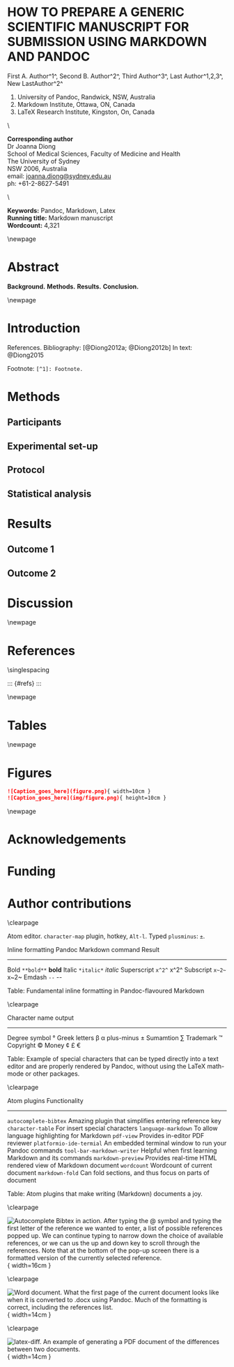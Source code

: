 # HOW TO PREPARE A GENERIC SCIENTIFIC MANUSCRIPT FOR SUBMISSION USING MARKDOWN AND PANDOC

<!---
Make final changes for submission
Commit, add tag:
$ git commit -m 'Revised version for submission'
$ git tag -a v4_revised -m "Revised version for submission"
Generate PDF of tracked changes:
$ python papermate.py --tags v4_revised v3_submitted
$ git tag -n
-->

First A. Author^1^, Second B. Author^2^, Third Author^3^, Last  Author^1,2,3^, New LastAuthor^2^

1. University of Pandoc, Randwick, NSW, Australia
2. Markdown Institute, Ottawa, ON, Canada
3. LaTeX Research Institute, Kingston, On, Canada

\

__Corresponding author__ \
Dr Joanna Diong \
School of Medical Sciences, Faculty of Medicine and Health \
The University of Sydney \
NSW 2006, Australia \
email: joanna.diong@sydney.edu.au \
ph: +61-2-8627-5491

\

__Keywords:__ Pandoc, Markdown, Latex \
__Running title:__ Markdown manuscript \
__Wordcount:__ 4,321

\newpage

# Abstract
__Background.__ 
__Methods.__ 
__Results.__ 
__Conclusion.__ 

\newpage

# Introduction


References.
Bibliography: [@Diong2012a; @Diong2012b]
In text: @Diong2015

Footnote: `[^1]: Footnote.` 

# Methods


## Participants


## Experimental set-up


## Protocol


## Statistical analysis


# Results


## Outcome 1


## Outcome 2


# Discussion


\newpage

# References

\singlespacing

::: {#refs}
:::

\newpage

# Tables

<!---
Add caption, allow for one empty line and start the caption with 'Table: '
To ensure LaTeX produces the table in the expected location, use `\clearpage` between each new table you add.
-->


\newpage

# Figures

```markdown
![Caption_goes_here](figure.png){ width=10cm }
![Caption_goes_here](img/figure.png){ height=10cm }
```


\newpage

# Acknowledgements


# Funding


# Author contributions


\clearpage

Atom editor. 
`character-map` plugin, hotkey, `Alt-l`. Typed `plusminus`: `±`. 


Inline formatting    Pandoc Markdown command   Result
------------------   ------------------------  ---------------
Bold                 `**bold**`                **bold**
Italic               `*italic*`                *italic*
Superscript          `x^2^`                    x^2^
Subscript            `x~2~`                    x~2~
Emdash               `--`                      --

Table: Fundamental inline formatting in Pandoc-flavoured Markdown

\clearpage

Character name       output
---------------      -------
Degree symbol        °
Greek letters        β α
plus-minus           ±
Sumamtion            ∑
Trademark            ™
Copyright            ©
Money                ¢ £ €

Table: Example of special characters that can be typed directly into a text editor and are properly rendered by Pandoc, without using the LaTeX math-mode or other packages.

\clearpage

Atom plugins                 Functionality
---------------              --------------
`autocomplete-bibtex`        Amazing plugin that simplifies entering reference key
`character-table`            For insert special characters
`language-markdown`          To allow language highlighting for Markdown
`pdf-view`                   Provides in-editor PDF reviewer
`platformio-ide-termial`     An embedded terminal window to run your Pandoc commands
`tool-bar-markdown-writer`   Helpful when first learning Markdown and its commands
`markdown-preview`           Provides real-time HTML rendered view of Markdown document
`wordcount`                  Wordcount of current document
`markdown-fold`              Can fold sections, and thus focus on parts of document

Table: Atom plugins that make writing (Markdown) documents a joy.

\clearpage

![Autocomplete Bibtex in action. After typing the `@` symbol and typing the first letter of the reference we wanted to enter, a list of possible references popped up. We can continue typing to narrow down the choice of available references, or we can us the up and down key to scroll through the references. Note that at the bottom of the pop-up screen there is a formatted version of the currently selected reference.](img/autocomplete_bibtex.png){ width=16cm }

\clearpage

![Word document. What the first page of the current document looks like when it is converted to `.docx` using Pandoc. Much of the formatting is correct, including the references list.](img/docx.png){ width=14cm }

\clearpage

![latex-diff. An example of generating a PDF document of the differences between two documents.](img/diff.png){ width=14cm }

